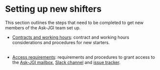 # Setting up new shifters

This section outlines the steps that need to be completed to get new
members of the Ask-JGI team set up.

- [Contracts and working hours](contracts): contract and working hours
  considerations and procedures for new starters.</br></br>

- [Access requirements](access): requirements and procedures to grant
  access to the [Ask-JGI
  mailbox](https://outlook.office.com/mail/ask-jgi@bristol.ac.uk/inbox),
  [Slack
  channel](https://www.bristol.ac.uk/golding/get-involved/build-your-network/slack/)
  and [issue tracker](https://uob.sharepoint.com/teams/grp-jeangoldinginstituteteam/Lists/AskJGI%20tracker/).</br></br>

